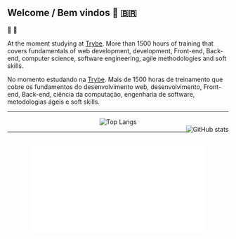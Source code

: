## Welcome / Bem vindos :metal: :brazil:  
:robot: :punch:  
  
At the moment studying at [Trybe](https://www.betrybe.com/).
More than 1500 hours of training that covers fundamentals of web development, development, Front-end, Back-end, computer science, software engineering, agile methodologies and soft skills.  

No momento estudando na [Trybe](https://www.betrybe.com/).
Mais de 1500 horas de treinamento que cobre os fundamentos do desenvolvimento web, desenvolvimento, Front-end, Back-end, ciência da computação, engenharia de software, metodologias ágeis e soft skills.

---

[//]: # (https://github.com/anuraghazra/github-readme-stats)
<div align="center">
  <img alt="Top Langs" src="https://github-readme-stats.vercel.app/api/top-langs/?username=leonardodfelix&theme=slateorange&layout=compact">
	<br>
  <img style="float: right;" alt="GitHub stats" src="https://github-readme-stats.vercel.app/api?username=leonardodfelix&show_icons=true&theme=slateorange">
</div>

---

<div align="center">
	<br>
    <a href="https://www.betrybe.com/" target="_blank">
      <img src="trybe.svg" width="400" height="200" alt="Click to see the source">
    </a>
	<br>
</div>


